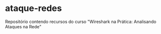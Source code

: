 # ataque-redes
Repositório contendo recursos do curso "Wireshark na Prática: Analisando Ataques na Rede"
